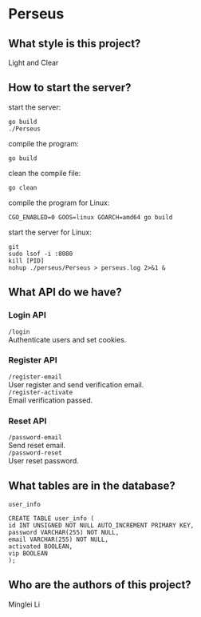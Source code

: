 
# Perseus

## What style is this project?
Light and Clear

## How to start the server?

start the server:
```
go build
./Perseus
```
compile the program:
```
go build
```
clean the compile file:
```
go clean
```
compile the program for Linux:
```
CGO_ENABLED=0 GOOS=linux GOARCH=amd64 go build
```
start the server for Linux:
```
git
sudo lsof -i :8080
kill [PID]
nohup ./perseus/Perseus > perseus.log 2>&1 &
```

## What API do we have?

### Login API
`/login`  
Authenticate users and set cookies.

### Register API
`/register-email`  
User register and send verification email.  
`/register-activate`   
Email verification passed.  

### Reset API
`/password-email`  
Send reset email.  
`/password-reset`  
User reset password.  

## What tables are in the database?

`user_info`
```
CREATE TABLE user_info (
id INT UNSIGNED NOT NULL AUTO_INCREMENT PRIMARY KEY,
password VARCHAR(255) NOT NULL,
email VARCHAR(255) NOT NULL,
activated BOOLEAN,
vip BOOLEAN
);
```

## Who are the authors of this project?

Minglei Li
